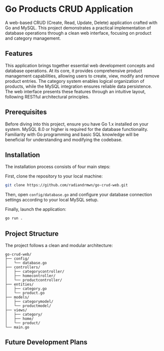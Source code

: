 # Go Products CRUD Application

A web-based CRUD (Create, Read, Update, Delete) application crafted with Go and MySQL. This project demonstrates a practical implementation of database operations through a clean web interface, focusing on product and category management.

## Features

This application brings together essential web development concepts and database operations. At its core, it provides comprehensive product management capabilities, allowing users to create, view, modify and remove product entries. The category system enables logical organization of products, while the MySQL integration ensures reliable data persistence. The web interface presents these features through an intuitive layout, following RESTful architectural principles.

## Prerequisites

Before diving into this project, ensure you have Go 1.x installed on your system. MySQL 8.0 or higher is required for the database functionality. Familiarity with Go programming and basic SQL knowledge will be beneficial for understanding and modifying the codebase.

## Installation

The installation process consists of four main steps:

First, clone the repository to your local machine:
```bash
git clone https://github.com/radiandrmwn/go-crud-web.git
```

Then, open `config/database.go` and configure your database connection settings according to your local MySQL setup.

Finally, launch the application:
```bash
go run .
```

## Project Structure

The project follows a clean and modular architecture:

```
go-crud-web/
├── config/
│   └── database.go
├── controllers/
│   ├── categorycontroller/
│   ├── homecontroller/
│   └── productcontroller/
├── entities/
│   ├── category.go
│   └── product.go
├── models/
│   ├── categorymodel/
│   └── productmodel/
├── views/
│   ├── category/
│   ├── home/
│   └── product/
└── main.go
```

## Future Development Plans
